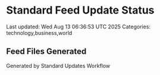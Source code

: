 # Standard Feed Update Status
Last updated: Wed Aug 13 06:36:53 UTC 2025
Categories: technology,business,world

## Feed Files Generated

Generated by Standard Updates Workflow
